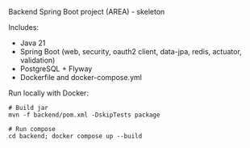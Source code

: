 Backend Spring Boot project (AREA) - skeleton

Includes:
- Java 21
- Spring Boot (web, security, oauth2 client, data-jpa, redis, actuator, validation)
- PostgreSQL + Flyway
- Dockerfile and docker-compose.yml

Run locally with Docker:

```
# Build jar
mvn -f backend/pom.xml -DskipTests package

# Run compose
cd backend; docker compose up --build
```
